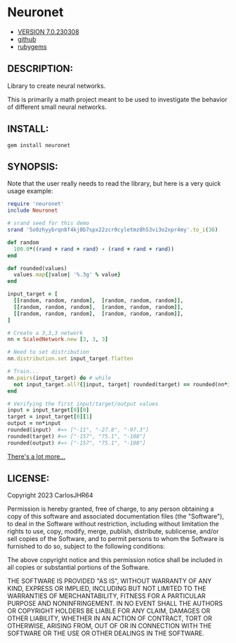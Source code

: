 # Neuronet

* [VERSION 7.0.230308](https://github.com/carlosjhr64/neuronet/releases)
* [github](https://github.com/carlosjhr64/neuronet)
* [rubygems](https://rubygems.org/gems/neuronet)

## DESCRIPTION:

Library to create neural networks.

This is primarily a math project
meant to be used to investigate the behavior
of different small neural networks.

## INSTALL:
```console
gem install neuronet
```
## SYNOPSIS:

Note that the user really needs to read the library,
but here is a very quick usage example:
```ruby
require 'neuronet'
include Neuronet

# srand seed for this demo
srand '5o0zhyybrqn8f4kj0b7spx22zcr0cyletmz8h53vi3o2xpr4my'.to_i(36)

def random
  100.0*((rand + rand + rand) - (rand + rand + rand))
end

def rounded(values)
  values.map{|value| '%.3g' % value}
end

input_target = [
  [[random, random, random],  [random, random, random]],
  [[random, random, random],  [random, random, random]],
  [[random, random, random],  [random, random, random]],
]

# Create a 3,3,3 network
nn = ScaledNetwork.new [3, 3, 3]

# Need to set distribution
nn.distribution.set input_target.flatten

# Train...
nn.pairs(input_target) do # while
  not input_target.all?{|input, target| rounded(target) == rounded(nn*input)}
end

# Verifying the first input/target/output values
input = input_target[0][0]
target = input_target[0][1]
output = nn*input
rounded(input)  #=> ["-11", "-27.8", "-97.3"]
rounded(target) #=> ["-157", "75.1", "-108"]
rounded(output) #=> ["-157", "75.1", "-108"]
```
[There's a lot more...](doc/MORE.md)

## LICENSE:

Copyright 2023 CarlosJHR64

Permission is hereby granted, free of charge,
to any person obtaining a copy of this software and
associated documentation files (the "Software"),
to deal in the Software without restriction,
including without limitation the rights
to use, copy, modify, merge, publish, distribute, sublicense, and/or sell
copies of the Software, and
to permit persons to whom the Software is furnished to do so,
subject to the following conditions:

The above copyright notice and this permission notice
shall be included in all copies or substantial portions of the Software.

THE SOFTWARE IS PROVIDED "AS IS",
WITHOUT WARRANTY OF ANY KIND, EXPRESS OR IMPLIED,
INCLUDING BUT NOT LIMITED TO THE WARRANTIES OF MERCHANTABILITY,
FITNESS FOR A PARTICULAR PURPOSE AND NONINFRINGEMENT.
IN NO EVENT SHALL THE AUTHORS OR COPYRIGHT HOLDERS BE LIABLE FOR ANY CLAIM,
DAMAGES OR OTHER LIABILITY, WHETHER IN AN ACTION OF CONTRACT,
TORT OR OTHERWISE, ARISING FROM, OUT OF OR IN CONNECTION WITH
THE SOFTWARE OR THE USE OR OTHER DEALINGS IN THE SOFTWARE.
